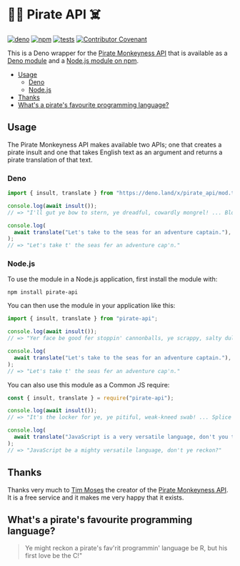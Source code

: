 # 🏴‍☠️ Pirate API ☠️

[![deno](https://shield.deno.dev/x/pirate_api)](https://deno.land/x/pirate_api)
[![npm](https://img.shields.io/npm/v/pirate-api)](https://www.npmjs.com/package/pirate-api)
[![tests](https://github.com/philnash/pirate-api/actions/workflows/test.yml/badge.svg)](https://github.com/philnash/pirate-api/actions/workflows/test.yml)
[![Contributor Covenant](https://img.shields.io/badge/Contributor%20Covenant-2.1-4baaaa.svg)](CODE_OF_CONDUCT.md)

This is a Deno wrapper for the
[Pirate Monkeyness API](https://pirate.monkeyness.com/api.html) that is
available as a [Deno module](https://deno.land/x/pirate_api) and a
[Node.js module on npm](https://www.npmjs.com/package/pirate-api).

- [Usage](#usage)
  - [Deno](#deno)
  - [Node.js](#nodejs)
- [Thanks](#thanks)
- [What's a pirate's favourite programming language?](#whats-a-pirates-favourite-programming-language)

## Usage

The Pirate Monkeyness API makes available two APIs; one that creates a pirate
insult and one that takes English text as an argument and returns a pirate
translation of that text.

### Deno

```typescript
import { insult, translate } from "https://deno.land/x/pirate_api/mod.ts";

console.log(await insult());
// => "I'll gut ye bow to stern, ye dreadful, cowardly mongrel! ... Blow me down!"

console.log(
  await translate("Let's take to the seas for an adventure captain."),
);
// => "Let's take t' the seas fer an adventure cap'n."
```

### Node.js

To use the module in a Node.js application, first install the module with:

```
npm install pirate-api
```

You can then use the module in your application like this:

```js
import { insult, translate } from "pirate-api";

console.log(await insult());
// => "Yer face be good fer stoppin' cannonballs, ye scrappy, salty dullard! ... Blow me down!"

console.log(
  await translate("Let's take to the seas for an adventure captain."),
);
// => "Let's take t' the seas fer an adventure cap'n."
```

You can also use this module as a Common JS require:

```js
const { insult, translate } = require("pirate-api");

console.log(await insult());
// => "It's the locker for ye, ye pitiful, weak-kneed swab! ... Splice the mainbrace!"

console.log(
  await translate("JavaScript is a very versatile language, don't you think?"),
);
// => "JavaScript be a mighty versatile language, don't ye reckon?"
```

## Thanks

Thanks very much to [Tim Moses](https://tim.moses.com/) the creator of the
[Pirate Monkeyness API](https://pirate.monkeyness.com/api.html). It is a free
service and it makes me very happy that it exists.

## What's a pirate's favourite programming language?

> Ye might reckon a pirate's fav'rit programmin' language be R, but his first
> love be the C!"
